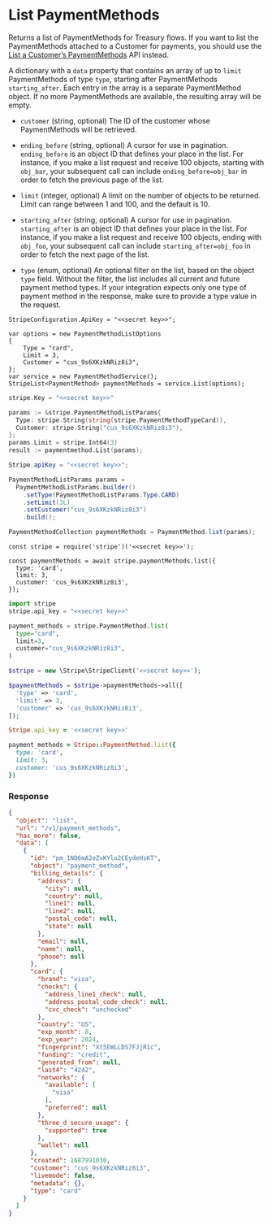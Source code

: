 # List PaymentMethods

Returns a list of PaymentMethods for Treasury flows. If you want to list the PaymentMethods attached to a Customer for payments, you should use the [List a Customer’s PaymentMethods](https://docs.stripe.com/docs/api/payment_methods/customer_list.md) API instead.

A dictionary with a `data` property that contains an array of up to `limit` PaymentMethods of type `type`, starting after PaymentMethods `starting_after`. Each entry in the array is a separate PaymentMethod object. If no more PaymentMethods are available, the resulting array will be empty.

- `customer` (string, optional)
  The ID of the customer whose PaymentMethods will be retrieved.

- `ending_before` (string, optional)
  A cursor for use in pagination. `ending_before` is an object ID that defines your place in the list. For instance, if you make a list request and receive 100 objects, starting with `obj_bar`, your subsequent call can include `ending_before=obj_bar` in order to fetch the previous page of the list.

- `limit` (integer, optional)
  A limit on the number of objects to be returned. Limit can range between 1 and 100, and the default is 10.

- `starting_after` (string, optional)
  A cursor for use in pagination. `starting_after` is an object ID that defines your place in the list. For instance, if you make a list request and receive 100 objects, ending with `obj_foo`, your subsequent call can include `starting_after=obj_foo` in order to fetch the next page of the list.

- `type` (enum, optional)
  An optional filter on the list, based on the object `type` field. Without the filter, the list includes all current and future payment method types. If your integration expects only one type of payment method in the response, make sure to provide a type value in the request.

```dotnet
StripeConfiguration.ApiKey = "<<secret key>>";

var options = new PaymentMethodListOptions
{
    Type = "card",
    Limit = 3,
    Customer = "cus_9s6XKzkNRiz8i3",
};
var service = new PaymentMethodService();
StripeList<PaymentMethod> paymentMethods = service.List(options);
```

```go
stripe.Key = "<<secret key>>"

params := &stripe.PaymentMethodListParams{
  Type: stripe.String(string(stripe.PaymentMethodTypeCard)),
  Customer: stripe.String("cus_9s6XKzkNRiz8i3"),
};
params.Limit = stripe.Int64(3)
result := paymentmethod.List(params);
```

```java
Stripe.apiKey = "<<secret key>>";

PaymentMethodListParams params =
  PaymentMethodListParams.builder()
    .setType(PaymentMethodListParams.Type.CARD)
    .setLimit(3L)
    .setCustomer("cus_9s6XKzkNRiz8i3")
    .build();

PaymentMethodCollection paymentMethods = PaymentMethod.list(params);
```

```node
const stripe = require('stripe')('<<secret key>>');

const paymentMethods = await stripe.paymentMethods.list({
  type: 'card',
  limit: 3,
  customer: 'cus_9s6XKzkNRiz8i3',
});
```

```python
import stripe
stripe.api_key = "<<secret key>>"

payment_methods = stripe.PaymentMethod.list(
  type="card",
  limit=3,
  customer="cus_9s6XKzkNRiz8i3",
)
```

```php
$stripe = new \Stripe\StripeClient('<<secret key>>');

$paymentMethods = $stripe->paymentMethods->all([
  'type' => 'card',
  'limit' => 3,
  'customer' => 'cus_9s6XKzkNRiz8i3',
]);
```

```ruby
Stripe.api_key = '<<secret key>>'

payment_methods = Stripe::PaymentMethod.list({
  type: 'card',
  limit: 3,
  customer: 'cus_9s6XKzkNRiz8i3',
})
```

### Response

```json
{
  "object": "list",
  "url": "/v1/payment_methods",
  "has_more": false,
  "data": [
    {
      "id": "pm_1NO6mA2eZvKYlo2CEydeHsKT",
      "object": "payment_method",
      "billing_details": {
        "address": {
          "city": null,
          "country": null,
          "line1": null,
          "line2": null,
          "postal_code": null,
          "state": null
        },
        "email": null,
        "name": null,
        "phone": null
      },
      "card": {
        "brand": "visa",
        "checks": {
          "address_line1_check": null,
          "address_postal_code_check": null,
          "cvc_check": "unchecked"
        },
        "country": "US",
        "exp_month": 8,
        "exp_year": 2024,
        "fingerprint": "Xt5EWLLDS7FJjR1c",
        "funding": "credit",
        "generated_from": null,
        "last4": "4242",
        "networks": {
          "available": [
            "visa"
          ],
          "preferred": null
        },
        "three_d_secure_usage": {
          "supported": true
        },
        "wallet": null
      },
      "created": 1687991030,
      "customer": "cus_9s6XKzkNRiz8i3",
      "livemode": false,
      "metadata": {},
      "type": "card"
    }
  ]
}
```